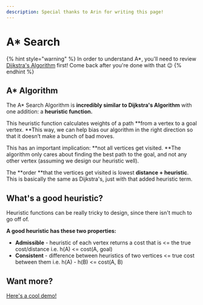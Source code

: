 ```yaml
---
description: Special thanks to Arin for writing this page!
---
```


# A\* Search

{% hint style="warning" %}
In order to understand A\*, you'll need to review [Dijkstra's Algorithm](dijkstras-algorithm.md) first! Come back after you're done with that 😉
{% endhint %}

## A\* Algorithm

The A\* Search Algorithm is **incredibly similar to Dijkstra's Algorithm** with one addition: a **heuristic function.**

This heuristic function calculates weights of a path **from a vertex to a goal vertex. **This way, we can help bias our algorithm in the right direction so that it doesn’t make a bunch of bad moves.

This has an important implication: **not all vertices get visited. **The algorithm only cares about finding the best path to the goal, and not any other vertex (assuming we design our heuristic well).

The **order **that the vertices get visited is lowest **distance + heuristic**. This is basically the same as Dijkstra's, just with that added heuristic term.

## What's a good heuristic?

Heuristic functions can be really tricky to design, since there isn't much to go off of.

**A good heuristic has these two properties:**

* **Admissible** - heuristic of each vertex returns a cost that is <= the true cost/distance i.e. h(A) <= cost(A, goal)
* **Consistent** - difference between heuristics of two vertices <= true cost between them i.e. h(A) - h(B) <= cost(A, B)

## **Want more?**

[Here's a cool demo!](https://docs.google.com/presentation/d/177bRUTdCa60fjExdr9eO04NHm0MRfPtCzvEup1iMccM/edit#slide=id.g369665031c\_0\_350)

